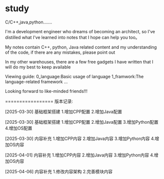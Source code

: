 # study
C/C++,java,python.......

I'm a development engineer who dreams of becoming an architect, so I've distilled what I've learned into notes that I hope can help you too。

My notes contain C++, python, Java related content and my understanding of the code, if there are any mistakes, please point out

In my other warehouses, there are a few free gadgets I have written that I will do my best to keep available



Viewing guide:
0_language:Basic usage of language
1_framwork:The language-related framework
...


Looking forward to like-minded friends!!!



=================
版本记录:

[2025-03-30]
基础框架搭建
1.增加CPP配置
2.增加Java配置

[2025-03-30]
基础框架搭建
1.增加CPP配置
2.增加Java配置
3.增加Python配置
4.增加OS配置

[2025-03-30]
内容补充
1.增加CPP内容
2.增加Java内容
3.增加Python内容
4.增加OS内容

[2025-04-01]
内容补充
1.增加CPP内容
2.增加Java内容
3.增加Python内容
4.增加OS内容

[2025-04-06]
内容补充
1.修改内容架构
2.完善模块内容
